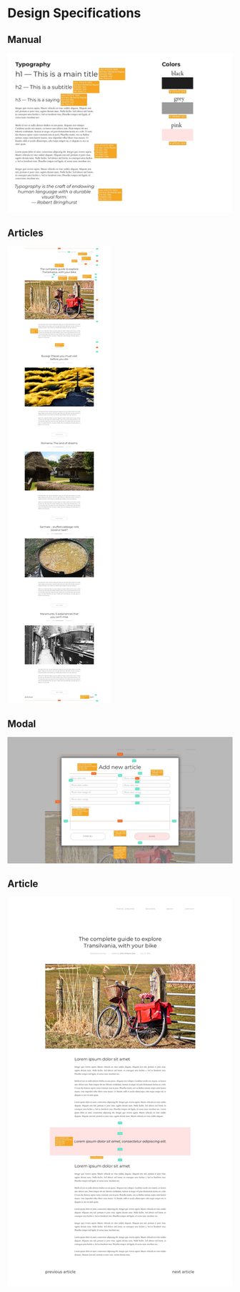 # Design Specifications

## Manual

![CSS_Grid](info/manual.jpg "Article")

## Articles

![CSS_Grid](info/home.jpg "Home Page")

## Modal

![CSS_Grid](info/modal.jpg "Modal")

## Article

![CSS_Grid](info/article.jpg "Article")